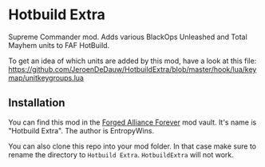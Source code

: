 # Hotbuild Extra

Supreme Commander mod. Adds various BlackOps Unleashed and Total Mayhem units to FAF HotBuild.

To get an idea of which units are added by this mod, have a look at this file: https://github.com/JeroenDeDauw/HotbuildExtra/blob/master/hook/lua/keymap/unitkeygroups.lua

## Installation

You can find this mod in the [Forged Alliance Forever](https://faforever.com/) mod vault. It's name is "Hotbuild Extra". The author is EntropyWins.

You can also clone this repo into your mod folder. In that case make sure to rename the directory to `Hotbuild Extra`. `HotbuildExtra` will not work.
